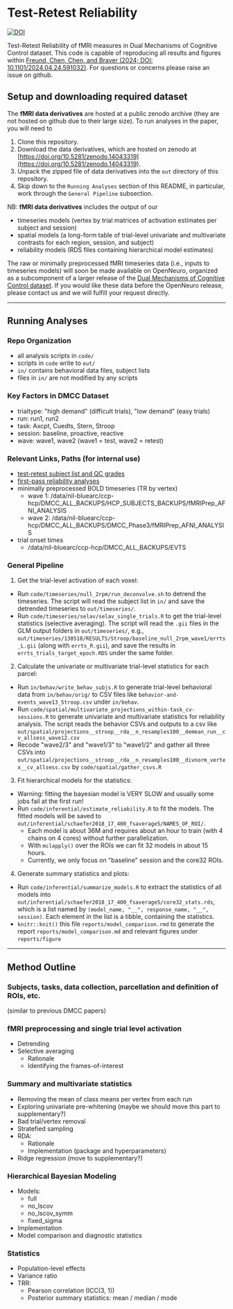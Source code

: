 # Test-Retest Reliability

[![DOI](https://zenodo.org/badge/460533866.svg)](https://zenodo.org/badge/latestdoi/460533866)

Test-Retest Reliability of fMRI measures in Dual Mechanisms of Cognitive Control dataset.
This code is capable of reproducing all results and figures within [Freund, Chen, Chen, and Braver (2024; DOI: 10.1101/2024.04.24.591032)](https://doi.org/10.1101/2024.04.24.591032).
For questions or concerns please raise an issue on github.

## Setup and downloading required dataset

The **fMRI data derivatives** are hosted at a public zenodo archive (they are not hosted on github due to their large size).
To run analyses in the paper, you will need to
1. Clone this repository.
2. Download the data derivatives, which are hosted on zenodo at [https://doi.org/10.5281/zenodo.14043319](https://doi.org/10.5281/zenodo.14043319).
3. Unpack the zipped file of data derivatives into the `out` directory of this repository.
4. Skip down to the `Running Analyses` section of this README, in particular, work through the `General Pipeline` subsection.

NB: **fMRI data derivatives** includes the output of our
- timeseries models (vertex by trial matrices of activation estimates per subject and session)
- spatial models (a long-form table of trial-level univariate and multivariate contrasts for each region, session, and subject)
- reliability models (RDS files containing hierarchical model estimates)

The raw or minimally preprocessed fMRI timeseries data (i.e., inputs to timeseries models) will soon be made available on OpenNeuro, organized as a subcomponent of a larger release of the [Dual Mechanisms of Cognitive Control dataset](https://sites.wustl.edu/dualmechanisms/).
If you would like these data before the OpenNeuro release, please contact us and we will fulfill your request directly.

---

## Running Analyses

### Repo Organization

- all analysis scripts in `code/`
- scripts in `code` write to `out/`
- `in/` contains behavioral data files, subject lists
- files in `in/` are not modified by any scripts

### Key Factors in DMCC Dataset

- trialtype: "high demand" (difficult trials), "low demand" (easy trials)
- run: run1, run2
- task: Axcpt, Cuedts, Stern, Stroop
- session: baseline, proactive, reactive
- wave: wave1, wave2 (wave1 = test, wave2 = retest)

### Relevant Links, Paths (for internal use)

- [test-retest subject list and QC grades](https://3.basecamp.com/3758557/buckets/3792852/messages/4106700214)
- [first-pass reliability analyses](https://3.basecamp.com/3758557/buckets/3792852/messages/3983554628)
- minimally preprocessed BOLD timeseries (TR by vertex)
  - wave 1: /data/nil-bluearc/ccp-hcp/DMCC_ALL_BACKUPS/HCP_SUBJECTS_BACKUPS/fMRIPrep_AFNI_ANALYSIS
  - wave 2: /data/nil-bluearc/ccp-hcp/DMCC_ALL_BACKUPS/DMCC_Phase3/fMRIPrep_AFNI_ANALYSIS
- trial onset times
  - /data/nil-bluearc/ccp-hcp/DMCC_ALL_BACKUPS/EVTS

### General Pipeline

1. Get the trial-level activation of each voxel:
  - Run `code/timeseries/null_2rpm/run_deconvolve.sh` to detrend the timeseries. The script will read the subject list in `in/` and save the detrended timeseries to `out/timeseries/`.
  - Run `code/timeseries/selav/selav_single_trials.R` to get the trial-level statistics (selective averaging). The script will read the `.gii` files in the GLM output folders in `out/timeseries/`, e.g., `out/timeseries/130518/RESULTS/Stroop/baseline_null_2rpm_wave1/errts_L.gii` (along with `errts_R.gii`), and save the results in `errts_trials_target_epoch.RDS` under the same folder.
2. Calculate the univariate or multivariate trial-level statistics for each parcel:
  - Run `in/behav/write_behav_subjs.R` to generate trial-level behavioral data from `in/behav/orig/` to CSV files like `behavior-and-events_wave13_Stroop.csv` under `in/behav`.
  - Run `code/spatial/multivariate_projections_within-task_cv-sessions.R` to generate univariate and multivariate statistics for reliability analysis. The script reads the behavior CSVs and outputs to a csv like `out/spatial/projections__stroop__rda__n_resamples100__demean_run__cv_allsess_wave12.csv`
  - Recode "wave2/3" and "wave1/3" to "wave1/2" and gather all three CSVs into `out/spatial/projections__stroop__rda__n_resamples100__divnorm_vertex__cv_allsess.csv` by `code/spatial/gather_csvs.R`
3. Fit hierarchical models for the statistics:
  - Warning: fitting the bayesian model is VERY SLOW and usually some jobs fail at the first run!
  - Run `code/inferential/estimate_reliability.R` to fit the models. The fitted models will be saved to `out/inferential/schaefer2018_17_400_fsaverage5/NAMES_OF_ROI/`.
    - Each model is about 36M and requires about an hour to train (with 4 chains on 4 cores) without further parallelization.
    - With `mclapply()` over the ROIs we can fit 32 models in about 15 hours. 
    - Currently, we only focus on "baseline" session and the core32 ROIs.
4. Generate summary statistics and plots:
  - Run `code/inferential/summarize_models.R` to extract the statistics of all models into `out/inferential/schaefer2018_17_400_fsaverage5/core32_stats.rds`, which is a list named by `(model_name, "__", response_name, "__", session)`. Each element in the list is a tibble, containing the statistics.
  - `knitr::knit()` this file `reports/model_comparison.rmd` to generate the report `reports/model_comparison.md` and relevant figures under `reports/figure`

---

## Method Outline

### Subjects, tasks, data collection, parcellation and definition of ROIs, etc.

(similar to previous DMCC papers)

### fMRI preprocessing and single trial level activation

- Detrending
- Selective averaging
  - Rationale
  - Identifying the frames-of-interest

### Summary and multivariate statistics

- Removing the mean of class means per vertex from each run
- Exploring univariate pre-whitening (maybe we should move this part to supplementary?)
- Bad trial/vertex removal
- Stratefied sampling
- RDA:
  - Rationale
  - Implementation (package and hyperparameters)
- Ridge regression (move to supplementary?)

### Hierarchical Bayesian Modeling

- Models:
  - full
  - no_lscov
  - no_lscov_symm
  - fixed_sigma
- Implementation
- Model comparison and diagnostic statistics

### Statistics

- Population-level effects
- Variance ratio
- TRR:
  - Pearson correlation (ICC(3, 1))
  - Posterior summary statistics: mean / median / mode
